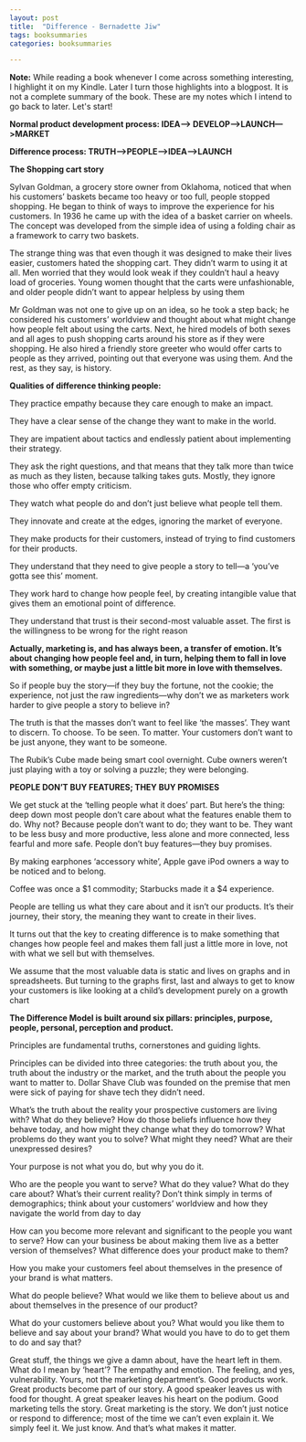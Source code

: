 ```yaml
---
layout: post
title:  "Difference - Bernadette Jiw"
tags: booksummaries
categories: booksummaries

---
```


**Note:** While reading a book whenever I come across something interesting, I highlight it on my Kindle. Later I turn those highlights into a blogpost. It is not a complete summary of the book. These are my notes which I intend to go back to later. Let's start!

**Normal product development process: IDEA—> DEVELOP—>LAUNCH—>MARKET**

**Difference process: TRUTH—>PEOPLE—>IDEA—>LAUNCH**

**The Shopping cart story**

Sylvan Goldman, a grocery store owner from Oklahoma, noticed that when his customers’ baskets became too heavy or too full, people stopped shopping. He began to think of ways to improve the experience for his customers. In 1936 he came up with the idea of a basket carrier on wheels. The concept was developed from the simple idea of using a folding chair as a framework to carry two baskets.

The strange thing was that even though it was designed to make their lives easier, customers hated the shopping cart. They didn’t warm to using it at all. Men worried that they would look weak if they couldn’t haul a heavy load of groceries. Young women thought that the carts were unfashionable, and older people didn’t want to appear helpless by using them

Mr Goldman was not one to give up on an idea, so he took a step back; he considered his customers’ worldview and thought about what might change how people felt about using the carts. Next, he hired models of both sexes and all ages to push shopping carts around his store as if they were shopping. He also hired a friendly store greeter who would offer carts to people as they arrived, pointing out that everyone was using them. And the rest, as they say, is history.

**Qualities of difference thinking people:**

They practice empathy because they care enough to make an impact.

They have a clear sense of the change they want to make in the world.

They are impatient about tactics and endlessly patient about implementing their strategy.

They ask the right questions, and that means that they talk more than twice as much as they listen, because talking takes guts. Mostly, they ignore those who offer empty criticism.

They watch what people do and don’t just believe what people tell them.

They innovate and create at the edges, ignoring the market of everyone.

They make products for their customers, instead of trying to find customers for their products.

They understand that they need to give people a story to tell—a ‘you’ve gotta see this’ moment.

They work hard to change how people feel, by creating intangible value that gives them an emotional point of difference.

They understand that trust is their second-most valuable asset. The first is the willingness to be wrong for the right reason

**Actually, marketing is, and has always been, a transfer of emotion. It’s about changing how people feel and, in turn, helping them to fall in love with something, or maybe just a little bit more in love with themselves.**

So if people buy the story—if they buy the fortune, not the cookie; the experience, not just the raw ingredients—why don’t we as marketers work harder to give people a story to believe in?

The truth is that the masses don’t want to feel like ‘the masses’. They want to discern. To choose. To be seen. To matter. Your customers don’t want to be just anyone, they want to be someone.

The Rubik’s Cube made being smart cool overnight. Cube owners weren’t just playing with a toy or solving a puzzle; they were belonging.

**PEOPLE DON’T BUY FEATURES; THEY BUY PROMISES**

We get stuck at the ‘telling people what it does’ part.
But here’s the thing: deep down most people don’t care about what the features enable them to do. Why not?
Because people don’t want to do; they want to be. They want to be less busy and more productive, less alone and more connected, less fearful and more safe.
People don’t buy features—they buy promises.

By making earphones ‘accessory white’, Apple gave iPod owners a way to be noticed and to belong.

Coffee was once a $1 commodity; Starbucks made it a $4 experience.

People are telling us what they care about and it isn’t our products. It’s their journey, their story, the meaning they want to create in their lives.

It turns out that the key to creating difference is to make something that changes how people feel and makes them fall just a little more in love, not with what we sell but with themselves.

We assume that the most valuable data is static and lives on graphs and in spreadsheets. But turning to the graphs first, last and always to get to know your customers is like looking at a child’s development purely on a growth chart

**The Difference Model is built around six pillars: principles, purpose, people, personal, perception and product.**

Principles are fundamental truths, cornerstones and guiding lights.

Principles can be divided into three categories: the truth about you, the truth about the industry or the market, and the truth about the people you want to matter to.
Dollar Shave Club was founded on the premise that men were sick of paying for shave tech they didn’t need.

What’s the truth about the reality your prospective customers are living with? What do they believe? How do those beliefs influence how they behave today, and how might they change what they do tomorrow? What problems do they want you to solve? What might they need? What are their unexpressed desires?

Your purpose is not what you do, but why you do it.

Who are the people you want to serve? What do they value? What do they care about? What’s their current reality? Don’t think simply in terms of demographics; think about your customers’ worldview and how they navigate the world from day to day

How can you become more relevant and significant to the people you want to serve? How can your business be about making them live as a better version of themselves? What difference does your product make to them?

How you make your customers feel about themselves in the presence of your brand is what matters.

What do people believe? What would we like them to believe about us and about themselves in the presence of our product?

What do your customers believe about you?
What would you like them to believe and say about your brand?
What would you have to do to get them to do and say that?

Great stuff, the things we give a damn about, have the heart left in them.
What do I mean by ‘heart’? The empathy and emotion. The feeling, and yes, vulnerability. Yours, not the marketing department’s.
Good products work. Great products become part of our story.
A good speaker leaves us with food for thought. A great speaker leaves his heart on the podium.
Good marketing tells the story. Great marketing is the story.
We don’t just notice or respond to difference; most of the time we can’t even explain it.
We simply feel it. We just know.
And that’s what makes it matter.
